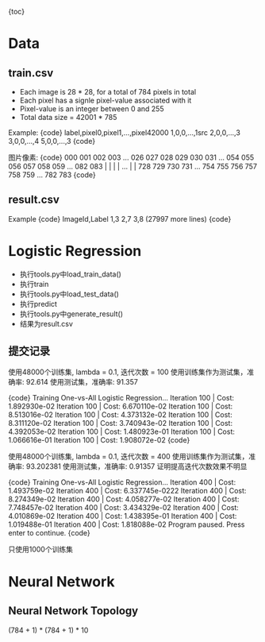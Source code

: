 {toc}

# Data

## train.csv

* Each image is 28 * 28, for a total of 784 pixels in total
* Each pixel has a signle pixel-value associated with it
* Pixel-value is an integer between 0 and 255
* Total data size = 42001 * 785

Example:
{code}
label,pixel0,pixel1,...,pixel42000
1,0,0,...,1src
2,0,0,...,3
3,0,0,...,4
5,0,0,...,3
{code}

图片像素:
{code}
000 001 002 003 ... 026 027
028 029 030 031 ... 054 055
056 057 058 059 ... 082 083
 |   |   |   |  ...  |   |
728 729 730 731 ... 754 755
756 757 758 759 ... 782 783 
{code}

## result.csv

Example
{code}
ImageId,Label
1,3
2,7
3,8 
(27997 more lines)
{code}

# Logistic Regression

* 执行tools.py中load_train_data()
* 执行train
* 执行tools.py中load_test_data()
* 执行predict 
* 执行tools.py中generate_result()
* 结果为result.csv

## 提交记录

使用48000个训练集, lambda = 0.1, 迭代次数 = 100
使用训练集作为测试集，准确率: 92.614
使用测试集，准确率: 91.357

{code}
Training One-vs-All Logistic Regression...
Iteration   100 | Cost: 1.892930e-02
Iteration   100 | Cost: 6.670110e-02
Iteration   100 | Cost: 8.513016e-02
Iteration   100 | Cost: 4.373132e-02
Iteration   100 | Cost: 8.311120e-02
Iteration   100 | Cost: 3.740943e-02
Iteration   100 | Cost: 4.392053e-02
Iteration   100 | Cost: 1.480923e-01
Iteration   100 | Cost: 1.066616e-01
Iteration   100 | Cost: 1.908072e-02
{code}

使用48000个训练集, lambda = 0.1, 迭代次数 = 400
使用训练集作为测试集，准确率: 93.202381
使用测试集，准确率: 0.91357
证明提高迭代次数效果不明显

{code}
Training One-vs-All Logistic Regression...
Iteration   400 | Cost: 1.493759e-02
Iteration   400 | Cost: 6.337745e-0222
Iteration   400 | Cost: 8.274349e-02
Iteration   400 | Cost: 4.058277e-02
Iteration   400 | Cost: 7.748457e-02
Iteration   400 | Cost: 3.434329e-02
Iteration   400 | Cost: 4.010869e-02
Iteration   400 | Cost: 1.438395e-01
Iteration   400 | Cost: 1.019488e-01
Iteration   400 | Cost: 1.818088e-02
Program paused. Press enter to continue.
{code}

只使用1000个训练集

# Neural Network

## Neural Network Topology

(784 + 1) * (784 + 1) * 10






